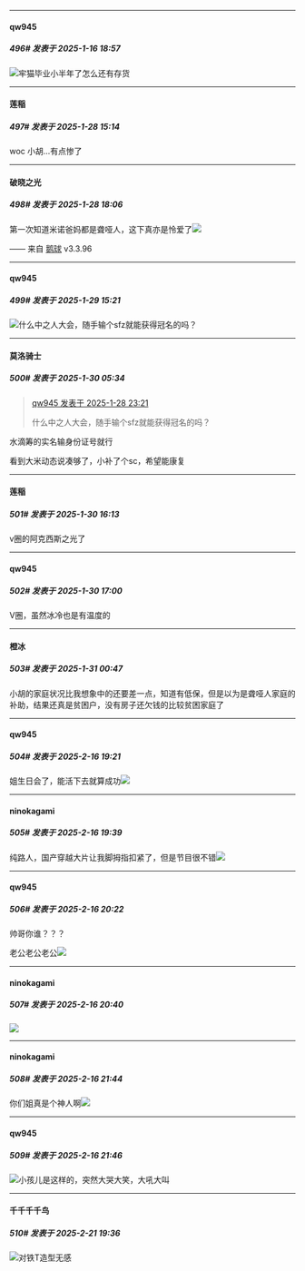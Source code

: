 ﻿
*****

####  qw945  
##### 496#       发表于 2025-1-16 18:57

<img src="https://static.saraba1st.com/image/smiley/face2017/067.png" referrerpolicy="no-referrer">牢猫毕业小半年了怎么还有存货

*****

####  莲稲  
##### 497#       发表于 2025-1-28 15:14

woc 小胡...有点惨了


*****

####  破晓之光  
##### 498#       发表于 2025-1-28 18:06

第一次知道米诺爸妈都是聋哑人，这下真亦是怜爱了<img src="https://static.saraba1st.com/image/smiley/face2017/136.png" referrerpolicy="no-referrer">

—— 来自 [鹅球](https://www.pgyer.com/GcUxKd4w) v3.3.96


*****

####  qw945  
##### 499#       发表于 2025-1-29 15:21

<img src="https://static.saraba1st.com/image/smiley/face2017/112.png" referrerpolicy="no-referrer">什么中之人大会，随手输个sfz就能获得冠名的吗？


*****

####  莫洛骑士  
##### 500#       发表于 2025-1-30 05:34

<blockquote><a href="httphttps://bbs.saraba1st.com/2b/forum.php?mod=redirect&amp;goto=findpost&amp;pid=67304330&amp;ptid=2168698" target="_blank">qw945 发表于 2025-1-28 23:21</a>

什么中之人大会，随手输个sfz就能获得冠名的吗？</blockquote>
水滴筹的实名输身份证号就行

看到大米动态说凑够了，小补了个sc，希望能康复


*****

####  莲稲  
##### 501#       发表于 2025-1-30 16:13

v圈的阿克西斯之光了


*****

####  qw945  
##### 502#       发表于 2025-1-30 17:00

V圈，虽然冰冷也是有温度的


*****

####  橙冰  
##### 503#       发表于 2025-1-31 00:47

小胡的家庭状况比我想象中的还要差一点，知道有低保，但是以为是聋哑人家庭的补助，结果还真是贫困户，没有房子还欠钱的比较贫困家庭了

*****

####  qw945  
##### 504#       发表于 2025-2-16 19:21

姐生日会了，能活下去就算成功<img src="https://static.saraba1st.com/image/smiley/face2017/169.gif" referrerpolicy="no-referrer">


*****

####  ninokagami  
##### 505#       发表于 2025-2-16 19:39

纯路人，国产穿越大片让我脚拇指扣紧了，但是节目很不错<img src="https://static.saraba1st.com/image/smiley/face2017/067.png" referrerpolicy="no-referrer">


*****

####  qw945  
##### 506#       发表于 2025-2-16 20:22

帅哥你谁？？？

老公老公老公<img src="https://static.saraba1st.com/image/smiley/face2017/081.png" referrerpolicy="no-referrer">


*****

####  ninokagami  
##### 507#       发表于 2025-2-16 20:40

<img src="https://static.saraba1st.com/image/smiley/face2017/081.png" referrerpolicy="no-referrer">


*****

####  ninokagami  
##### 508#       发表于 2025-2-16 21:44

你们姐真是个神人啊<img src="https://static.saraba1st.com/image/smiley/face2017/067.png" referrerpolicy="no-referrer">


*****

####  qw945  
##### 509#       发表于 2025-2-16 21:46

<img src="https://static.saraba1st.com/image/smiley/face2017/067.png" referrerpolicy="no-referrer">小孩儿是这样的，突然大哭大笑，大吼大叫

*****

####  千千千千鸟  
##### 510#       发表于 2025-2-21 19:36

<img src="https://static.saraba1st.com/image/smiley/face2017/013.png" referrerpolicy="no-referrer">对铁T造型无感


